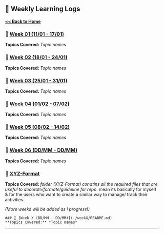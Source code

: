## 📅 Weekly Learning Logs  

#### [ << Back to Home](../README.md)

### 📌 [Week 01 (11/01 - 17/01)](./weekX/README.md)  
**Topics Covered:** *Topic names*  

### 📌 [Week 02 (18/01 - 24/01)](./weekX/README.md)  
**Topics Covered:** *Topic names* 

### 📌 [Week 03 (25/01 - 31/01)](./weekX/README.md)  
**Topics Covered:** *Topic names* 

### 📌 [Week 04 (01/02 - 07/02)](./weekX/README.md)  
**Topics Covered:** *Topic names* 

### 📌 [Week 05 (08/02 - 14/02)](./weekX/README.md)  
**Topics Covered:** *Topic names* 

### 📌 [Week 06 (DD/MM - DD/MM)](./weekX/README.md)  
**Topics Covered:** *Topic names* 

### 📌 [XYZ-Format](./XYZ-Format/README.md)  
**Topics Covered:** *folder (XYZ-Format) conatins  all the required files that are useful to decorate/formate/guideline for repo.*
mean its basically for myself & for the users who want to create a similar way to manage/ track their activities.

_(More weeks will be added as I progress!)_  

```
### 📌 [Week X (DD/MM - DD/MM)](./weekX/README.md)  
**Topics Covered:** *Topic names*  

```

---